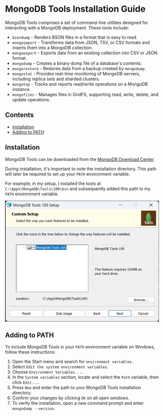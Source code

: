 # MongoDB Tools Installation Guide <!-- omit in toc -->

MongoDB Tools comprises a set of command-line utilities designed for interacting with a MongoDB deployment. These tools include:

- `bsondump` - Renders BSON files in a format that is easy to read.
- `mongoimport` - Transforms data from JSON, TSV, or CSV formats and inserts them into a MongoDB collection.
- `mongoexport` - Exports data from an existing collection into CSV or JSON format.
- `mongodump` - Creates a binary dump file of a database's contents.
- `mongorestore` - Restores data from a backup created by `mongodump`.
- `mongostat` - Provides real-time monitoring of MongoDB servers, including replica sets and sharded clusters.
- `mongotop` - Tracks and reports read/write operations on a MongoDB instance.
- `mongofiles` - Manages files in GridFS, supporting read, write, delete, and update operations.

## Contents <!-- omit in toc -->

- [Installation](#installation)
- [Adding to PATH](#adding-to-path)


## Installation

MongoDB Tools can be downloaded from the [MongoDB Download Center](https://www.mongodb.com/try/download/database-tools).

During installation, it's important to note the installation directory. This path will later be required to set up your `PATH` environment variable.

For example, in my setup, I installed the tools at `C:\Apps\MongoDB\Tools\100\bin` and subsequently added this path to my `PATH` environment variable.

![Example installation screenshot](./images/mongodb-tools-install.png)

## Adding to PATH

To include MongoDB Tools in your `PATH` environment variable on Windows, follow these instructions:

1. Open the Start menu and search for `environment variables`.
2. Select `Edit the system environment variables`.
3. Choose `Environment Variables...`.
4. In the `System variables` section, locate and select the `Path` variable, then click `Edit...`.
5. Press `New` and enter the path to your MongoDB Tools installation directory.
6. Confirm your changes by clicking `OK` on all open windows.
7. To verify the installation, open a new command prompt and enter `mongodump --version`.